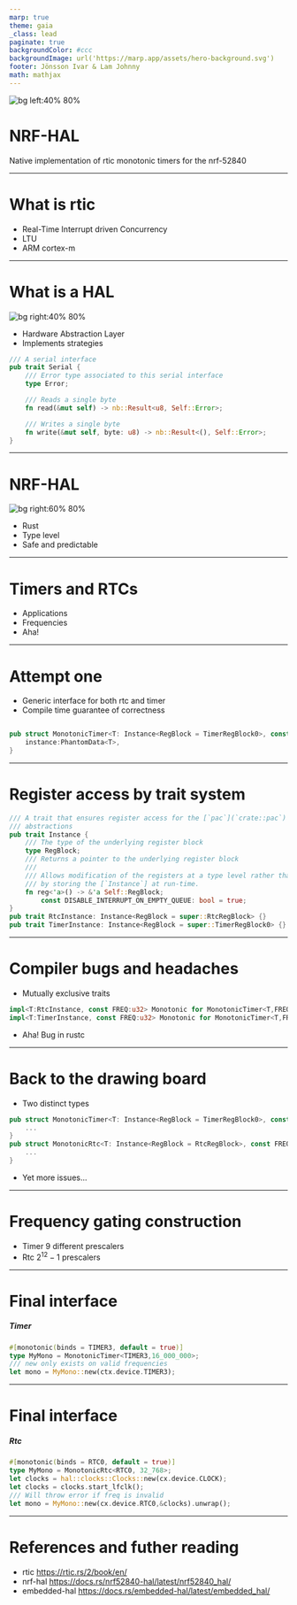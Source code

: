 ```yaml
---
marp: true
theme: gaia
_class: lead
paginate: true
backgroundColor: #ccc
backgroundImage: url('https://marp.app/assets/hero-background.svg')
footer: Jönsson Ivar & Lam Johnny
math: mathjax
---
```


![bg left:40% 80%](https://upload.wikimedia.org/wikipedia/commons/thumb/2/2c/Nordic_Semiconductor_Company_Logo.svg/1197px-Nordic_Semiconductor_Company_Logo.svg.png)

# **NRF-HAL**
Native implementation of rtic monotonic timers for the nrf-52840

---

# What is rtic

- Real-Time Interrupt driven Concurrency
- LTU
- ARM cortex-m

---

# What is a HAL


![bg right:40% 80%](images/archmap.png)

- Hardware Abstraction Layer
- Implements strategies

```rust
/// A serial interface
pub trait Serial {
    /// Error type associated to this serial interface
    type Error;

    /// Reads a single byte
    fn read(&mut self) -> nb::Result<u8, Self::Error>;

    /// Writes a single byte
    fn write(&mut self, byte: u8) -> nb::Result<(), Self::Error>;
}
```



---

# NRF-HAL

![bg right:60% 80%](images/highlevel.drawio.png)

- Rust
- Type level
- Safe and predictable


---

# Timers and RTCs

- Applications
- Frequencies
- Aha!

--- 

# Attempt one

- Generic interface for both rtc and timer
- Compile time guarantee of correctness

```rust

pub struct MonotonicTimer<T: Instance<RegBlock = TimerRegBlock0>, const FREQ: u32> {
    instance:PhantomData<T>,
}

```

---

# Register access by trait system

```rust
/// A trait that ensures register access for the [`pac`](`crate::pac`)
/// abstractions
pub trait Instance {
    /// The type of the underlying register block
    type RegBlock;
    /// Returns a pointer to the underlying register block
    ///
    /// Allows modification of the registers at a type level rather than
    /// by storing the [`Instance`] at run-time.
    fn reg<'a>() -> &'a Self::RegBlock;
        const DISABLE_INTERRUPT_ON_EMPTY_QUEUE: bool = true;
}
pub trait RtcInstance: Instance<RegBlock = super::RtcRegBlock> {}
pub trait TimerInstance: Instance<RegBlock = super::TimerRegBlock0> {}
```

--- 

# Compiler bugs and headaches

- Mutually exclusive traits
```rust
impl<T:RtcInstance, const FREQ:u32> Monotonic for MonotonicTimer<T,FREQ>{...}
impl<T:TimerInstance, const FREQ:u32> Monotonic for MonotonicTimer<T,FREQ>{...}
```
- Aha! Bug in rustc

---

# Back to the drawing board

- Two distinct types
```rust
pub struct MonotonicTimer<T: Instance<RegBlock = TimerRegBlock0>, const FREQ: u32> {
    ...
}
pub struct MonotonicRtc<T: Instance<RegBlock = RtcRegBlock>, const FREQ: u32> {
    ...
}
```
- Yet more issues...

---

# Frequency gating construction

- Timer
9 different prescalers
- Rtc
$2^{12}-1$ prescalers

---

# Final interface

##### Timer
```rust
#[monotonic(binds = TIMER3, default = true)]
type MyMono = MonotonicTimer<TIMER3,16_000_000>;
/// new only exists on valid frequencies
let mono = MyMono::new(ctx.device.TIMER3);
```

---

# Final interface

##### Rtc
```rust
#[monotonic(binds = RTC0, default = true)]
type MyMono = MonotonicRtc<RTC0, 32_768>;
let clocks = hal::clocks::Clocks::new(cx.device.CLOCK);
let clocks = clocks.start_lfclk();
/// Will throw error if freq is invalid
let mono = MyMono::new(cx.device.RTC0,&clocks).unwrap();
```

---

# References and futher reading

- rtic https://rtic.rs/2/book/en/
- nrf-hal https://docs.rs/nrf52840-hal/latest/nrf52840_hal/
- embedded-hal https://docs.rs/embedded-hal/latest/embedded_hal/